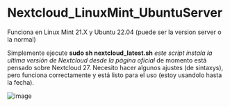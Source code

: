 # Nextcloud_LinuxMint_UbuntuServer

Funciona en Linux Mint 21.X y Ubuntu 22.04 (puede ser la version server o la normal)

Simplemente ejecute **sudo sh nextcloud_latest.sh** *este script instala la ultima versión de Nextcloud desde la página oficial* de momento está pensado sobre Nextcloud 27.
Necesito hacer algunos ajustes (de sintaxys), pero funciona correctamente y está listo para el uso (estoy usandolo hasta la fecha).

![image](https://github.com/chmodmasx/Nextcloud_LinuxMint_UbuntuServer/assets/44514442/0af5740a-0fe5-4593-8d6f-64a888723cd5)
